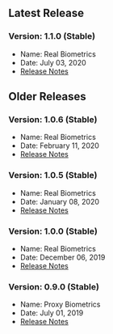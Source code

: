 ## Latest Release

### Version: 1.1.0 (Stable)
- Name: Real Biometrics
- Date: July 03, 2020
- [Release Notes](Release-Notes-1.1.0.md)

## Older Releases

### Version: 1.0.6 (Stable)
- Name: Real Biometrics
- Date: February 11, 2020
- [Release Notes](Release-Notes-1.0.6.md)

### Version: 1.0.5 (Stable)
- Name: Real Biometrics
- Date: January 08, 2020
- [Release Notes](Release-Notes-1.0.5.md)

### Version: 1.0.0 (Stable)
- Name: Real Biometrics
- Date: December 06, 2019
- [Release Notes](Release-Notes-1.0.0.md)

### Version: 0.9.0 (Stable)
- Name: Proxy Biometrics
- Date: July 01, 2019
- [Release Notes](Release-Notes-0.9.0.md)

